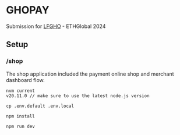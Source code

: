 # GHOPAY

Submission for [LFGHO](https://ethglobal.com/events/lfgho) - ETHGlobal 2024

## Setup

### /shop

The shop application included the payment online shop and merchant dashboard flow.

```
nvm current
v20.11.0 // make sure to use the latest node.js version

cp .env.default .env.local

npm install

npm run dev
```
